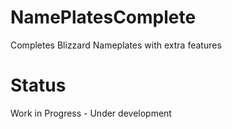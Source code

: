 # NamePlatesComplete

Completes Blizzard Nameplates with extra features

# Status

Work in Progress - Under development
